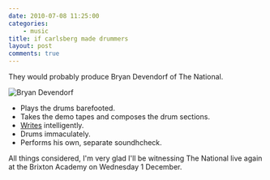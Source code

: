 ```yaml
---
date: 2010-07-08 11:25:00
categories:
    - music
title: if carlsberg made drummers
layout: post
comments: true
---
```

They would probably produce Bryan Devendorf of The National.

![Bryan Devendorf][]

-   Plays the drums barefooted.
-   Takes the demo tapes and composes the drum sections.
-   [Writes][] intelligently.
-   Drums immaculately.
-   Performs his own, separate soundhcheck.

All things considered, I'm very glad I'll be witnessing The National
live again at the Brixton Academy on Wednesday 1 December.

  [Bryan Devendorf]: http://saltlands.com/blog/wp-content/uploads/2009/12/2229833253_d3af122ea3-300x199.jpg
  [Writes]: http://brassland.org/news.php?story=270
